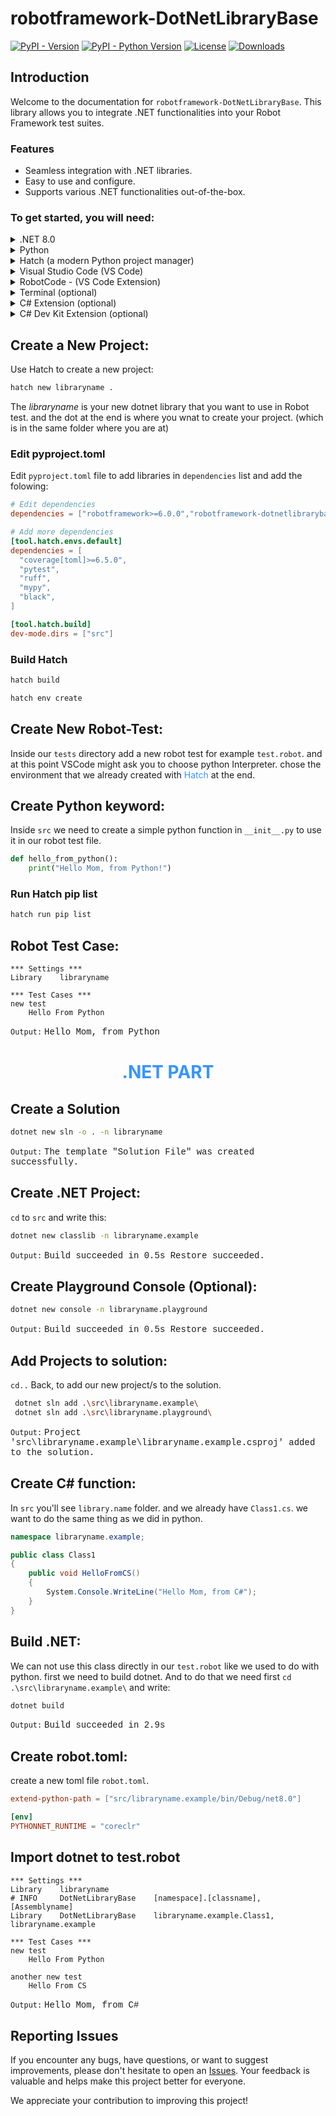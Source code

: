 <!--
SPDX-FileCopyrightText: 2024 Daniel Biehl <daniel.biehl@imbus.de>

SPDX-License-Identifier: Apache-2.0
-->

# robotframework-DotNetLibraryBase

[![PyPI - Version](https://img.shields.io/pypi/v/robotframework-dotnetlibrarybase.svg)](https://pypi.org/project/robotframework-dotnetlibrarybase)
[![PyPI - Python Version](https://img.shields.io/pypi/pyversions/robotframework-dotnetlibrarybase.svg)](https://pypi.org/project/robotframework-dotnetlibrarybase)
[![License](https://img.shields.io/github/license/imbus/robotframework-dotnetlibrarybase.svg)](https://github.com/imbus/robotframework-dotnetlibrarybase/blob/main/LICENSE)
[![Downloads](https://img.shields.io/pypi/dm/robotframework-dotnetlibrarybase.svg)](https://pypi.org/project/robotframework-dotnetlibrarybase)


## Introduction
Welcome to the documentation for `robotframework-DotNetLibraryBase`. This library allows you to integrate .NET functionalities into your Robot Framework test suites.

### Features

- Seamless integration with .NET libraries.
- Easy to use and configure.
- Supports various .NET functionalities out-of-the-box.


### To get started, you will need:

<details>
  <summary> .NET 8.0</summary>

  1. Go to [official .NET download page](https://dotnet.microsoft.com/download).
  2. Download the installer for your operating system.
  3. Run the installer and follow the instructions.
  4. Run `dotnet --version`
</details>

<details>
  <summary> Python</summary>

  1. Go to [official Python page](https://www.python.org/).
  2. Download the installer for your operating system.
  3. Run the installer and follow the instructions.
  4. Run `python --version`

</details>

<details>
  <summary> Hatch (a modern Python project manager)</summary>
  <br>

  ```sh
  pipx install hatch==1.12.0
  ```
  Run `hatch --version`
</details>

<details>
  <summary> Visual Studio Code (VS Code)</summary>

  1. Go to [official Visual Studio Code](https://code.visualstudio.com/download).
</details>

<details>
  <summary> RobotCode - (VS Code Extension)</summary>

  1. Go to [official RobotCode](https://marketplace.visualstudio.com/items?itemName=d-biehl.robotcode).
</details>

<details>
  <summary> Terminal (optional)</summary>

  1. Go to [official Terminal](https://learn.microsoft.com/de-de/windows/terminal/install).
</details>

<details>
  <summary> C# Extension (optional)</summary>

  1. Go to [official Marketplace](https://marketplace.visualstudio.com/items?itemName=ms-dotnettools.csharp).
</details>

<details>
  <summary> C# Dev Kit Extension (optional)</summary>

  1. Go to [official Marketplace](https://marketplace.visualstudio.com/items?itemName=ms-dotnettools.csdevkit).
</details>


## Create a New Project:
Use Hatch to create a new project:
  ```sh
  hatch new libraryname .
  ```
  The *libraryname* is your new dotnet library that you want to use in Robot test. and the dot at the end is where you wnat to create your project. (which is in the same folder where you are at)

### Edit pyproject.toml
Edit `pyproject.toml` file to add libraries in `dependencies` list and add the folowing:

```toml
# Edit dependencies
dependencies = ["robotframework>=6.0.0","robotframework-dotnetlibrarybase"]

# Add more dependencies
[tool.hatch.envs.default]
dependencies = [
  "coverage[toml]>=6.5.0",
  "pytest",
  "ruff",
  "mypy",
  "black",
]

[tool.hatch.build]
dev-mode.dirs = ["src"]
```

### Build Hatch
  ```sh
  hatch build
  ```
  ```sh
  hatch env create
  ```
## Create New Robot-Test:
Inside our `tests` directory add a new robot test for example `test.robot`.
and at this point VSCode might ask you to choose python Interpreter. chose the environment that we already created with <span style="color: #3794FF;">Hatch</span>  at the end.

## Create Python keyword:
Inside `src` we need to create a simple python function in `__init__.py` to use it in our robot test file.

```python
def hello_from_python():
    print("Hello Mom, from Python!")
```
### Run Hatch pip list
  ```sh
  hatch run pip list
  ```

## Robot Test Case:

```Robotframework
*** Settings ***
Library    libraryname

*** Test Cases ***
new test
    Hello From Python
```
`Output:`
<span style="font-family: 'Courier New', monospace;">Hello Mom, from Python</span>

<h1 style="color: #3794FF; font-weight: bold; text-align: center;">.NET PART</h1>

## Create a Solution

```sh
dotnet new sln -o . -n libraryname
```
`Output:`
<span style="font-family: 'Courier New', monospace;">The template "Solution File" was created successfully.</span>


## Create .NET Project:
`cd` to `src` and write this:

```sh
dotnet new classlib -n libraryname.example
```
`Output:`
<span style="font-family: 'Courier New', monospace;">Build succeeded in 0.5s
Restore succeeded.</span>

## Create Playground Console (Optional):
```sh
dotnet new console -n libraryname.playground
```
`Output:`
<span style="font-family: 'Courier New', monospace;">Build succeeded in 0.5s
Restore succeeded.</span>

## Add Projects to solution:
`cd..` Back, to add our new project/s to the solution.

```sh
 dotnet sln add .\src\libraryname.example\
 dotnet sln add .\src\libraryname.playground\
```
`Output:`
<span style="font-family: 'Courier New', monospace;">Project 'src\libraryname.example\libraryname.example.csproj' added to the solution.</span>

## Create C# function:
In `src` you'll see `library.name` folder. and we already have `Class1.cs`. we want to do the same thing as we did in python.
```c#
namespace libraryname.example;

public class Class1
{
    public void HelloFromCS()
    {
        System.Console.WriteLine("Hello Mom, from C#");
    }
}
```

## Build .NET:
We can not use this class directly in our `test.robot` like we used to do with python. first we need to build dotnet. And to do that we need first `cd .\src\libraryname.example\` and write:

```sh
dotnet build
```

`Output:`
<span style="font-family: 'Courier New', monospace;">Build succeeded in 2.9s</span>


## Create robot.toml:
create a new toml file `robot.toml`.
```toml
extend-python-path = ["src/libraryname.example/bin/Debug/net8.0"]

[env]
PYTHONNET_RUNTIME = "coreclr"
```

## Import dotnet to test.robot

```Robotframework
*** Settings ***
Library    libraryname
# INFO     DotNetLibraryBase    [namespace].[classname], [Assemblyname]
Library    DotNetLibraryBase    libraryname.example.Class1, libraryname.example

*** Test Cases ***
new test
    Hello From Python

another new test
    Hello From CS
```

`Output:`
<span style="font-family: 'Courier New', monospace;">Hello Mom, from C#</span>

## Reporting Issues

If you encounter any bugs, have questions, or want to suggest improvements, please don't hesitate to open an [Issues](https://github.com/imbus/robotframework-dotnetlibrarybase/issues). Your feedback is valuable and helps make this project better for everyone.

We appreciate your contribution to improving this project!
